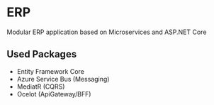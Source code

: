 # ERP
Modular ERP application based on Microservices and ASP.NET Core

## Used Packages
- Entity Framework Core
- Azure Service Bus (Messaging)
- MediatR (CQRS)
- Ocelot (ApiGateway/BFF)
